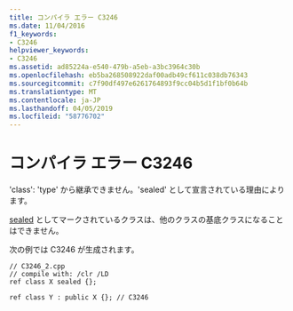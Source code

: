 ```yaml
---
title: コンパイラ エラー C3246
ms.date: 11/04/2016
f1_keywords:
- C3246
helpviewer_keywords:
- C3246
ms.assetid: ad85224a-e540-479b-a5eb-a3bc3964c30b
ms.openlocfilehash: eb5ba268508922daf00adb49cf611c038db76343
ms.sourcegitcommit: c7f90df497e6261764893f9cc04b5d1f1bf0b64b
ms.translationtype: MT
ms.contentlocale: ja-JP
ms.lasthandoff: 04/05/2019
ms.locfileid: "58776702"
---
```

# <a name="compiler-error-c3246"></a>コンパイラ エラー C3246

'class': 'type' から継承できません。'sealed' として宣言されている理由によります。

[sealed](../../extensions/sealed-cpp-component-extensions.md) としてマークされているクラスは、他のクラスの基底クラスになることはできません。

次の例では C3246 が生成されます。

```
// C3246_2.cpp
// compile with: /clr /LD
ref class X sealed {};

ref class Y : public X {}; // C3246
```
